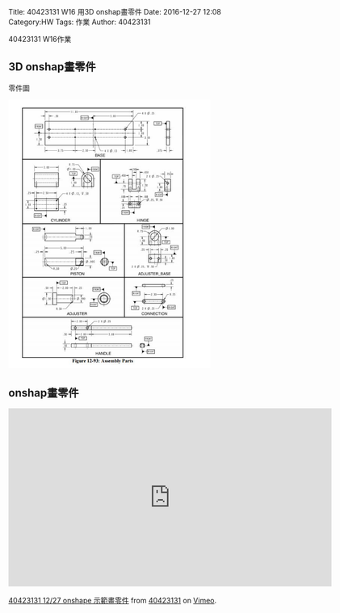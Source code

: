 Title: 40423131 W16 用3D onshap畫零件
Date: 2016-12-27 12:08
Category:HW
Tags: 作業
Author: 40423131 

40423131 W16作業
<!-- PELICAN_END_SUMMARY -->


## 3D onshap畫零件


<p>零件圖</p>
<img src="./../31/999.JPG" width="400">

## onshap畫零件
<iframe src="https://player.vimeo.com/video/198177329" width="640" height="353" frameborder="0" webkitallowfullscreen mozallowfullscreen allowfullscreen></iframe>
<p><a href="https://vimeo.com/198177329">40423131 12/27 onshape 示範畫零件</a> from <a href="https://vimeo.com/user44207151">40423131</a> on <a href="https://vimeo.com">Vimeo</a>.</p>